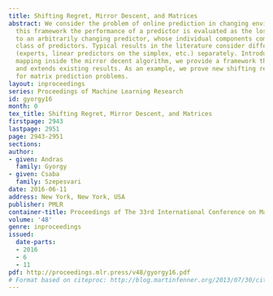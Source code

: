 ```yaml
---
title: Shifting Regret, Mirror Descent, and Matrices
abstract: We consider the problem of online prediction in changing environments. In
  this framework the performance of a predictor is evaluated as the loss relative
  to an arbitrarily changing predictor, whose individual components come from a base
  class of predictors. Typical results in the literature consider different base classes
  (experts, linear predictors on the simplex, etc.) separately. Introducing an arbitrary
  mapping inside the mirror decent algorithm, we provide a framework that unifies
  and extends existing results. As an example, we prove new shifting regret bounds
  for matrix prediction problems.
layout: inproceedings
series: Proceedings of Machine Learning Research
id: gyorgy16
month: 0
tex_title: Shifting Regret, Mirror Descent, and Matrices
firstpage: 2943
lastpage: 2951
page: 2943-2951
sections: 
author:
- given: Andras
  family: Gyorgy
- given: Csaba
  family: Szepesvari
date: 2016-06-11
address: New York, New York, USA
publisher: PMLR
container-title: Proceedings of The 33rd International Conference on Machine Learning
volume: '48'
genre: inproceedings
issued:
  date-parts:
  - 2016
  - 6
  - 11
pdf: http://proceedings.mlr.press/v48/gyorgy16.pdf
# Format based on citeproc: http://blog.martinfenner.org/2013/07/30/citeproc-yaml-for-bibliographies/
---
```

